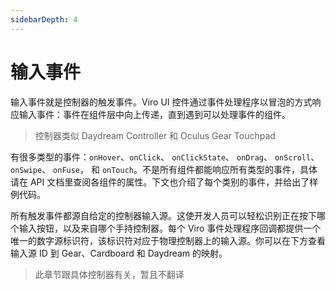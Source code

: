```yaml
---
sidebarDepth: 4
---
```


# 输入事件

输入事件就是控制器的触发事件。Viro UI 控件通过事件处理程序以冒泡的方式响应输入事件：事件在组件层中向上传递，直到遇到可以处理事件的组件。

> 控制器类似 Daydream Controller 和 Oculus Gear Touchpad

有很多类型的事件：`onHover`、`onClick`、 `onClickState`、 `onDrag`、 `onScroll`、 `onSwipe`、 `onFuse`， 和 `onTouch`。不是所有组件都能响应所有类型的事件，具体请在 API 文档里查阅各组件的属性。下文也介绍了每个类别的事件，并给出了样例代码。

所有触发事件都源自给定的控制器输入源。这使开发人员可以轻松识别正在按下哪个输入按钮，以及来自哪个手持控制器。每个 Viro 事件处理程序回调都提供一个唯一的数字源标识符，该标识符对应于物理控制器上的输入源。你可以在下方查看输入源 ID 到 Gear、Cardboard 和 Daydream 的映射。

> 此章节跟具体控制器有关，暂且不翻译
